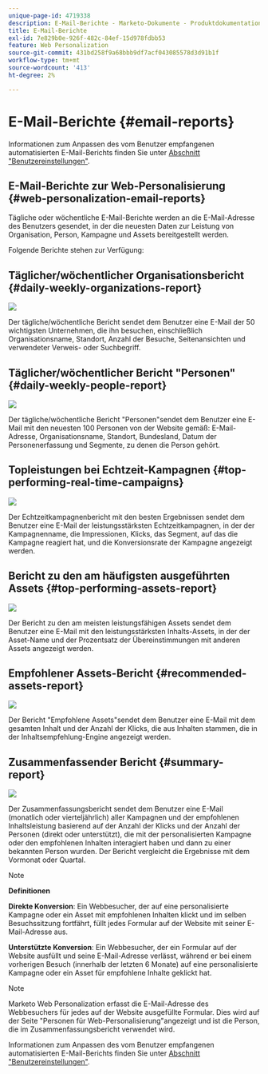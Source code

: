 ```yaml
---
unique-page-id: 4719338
description: E-Mail-Berichte - Marketo-Dokumente - Produktdokumentation
title: E-Mail-Berichte
exl-id: 7e829b0e-926f-482c-84ef-15d978fdbb53
feature: Web Personalization
source-git-commit: 431bd258f9a68bbb9df7acf043085578d3d91b1f
workflow-type: tm+mt
source-wordcount: '413'
ht-degree: 2%

---
```


# E-Mail-Berichte {#email-reports}

Informationen zum Anpassen des vom Benutzer empfangenen automatisierten E-Mail-Berichts finden Sie unter  [Abschnitt &quot;Benutzereinstellungen&quot;](/help/marketo/product-docs/web-personalization/getting-started/user-settings.md).

## E-Mail-Berichte zur Web-Personalisierung {#web-personalization-email-reports}

Tägliche oder wöchentliche E-Mail-Berichte werden an die E-Mail-Adresse des Benutzers gesendet, in der die neuesten Daten zur Leistung von Organisation, Person, Kampagne und Assets bereitgestellt werden.

Folgende Berichte stehen zur Verfügung:

## Täglicher/wöchentlicher Organisationsbericht {#daily-weekly-organizations-report}

![](assets/image2014-12-6-13-3a32-3a8.png)

Der tägliche/wöchentliche Bericht sendet dem Benutzer eine E-Mail der 50 wichtigsten Unternehmen, die ihn besuchen, einschließlich Organisationsname, Standort, Anzahl der Besuche, Seitenansichten und verwendeter Verweis- oder Suchbegriff.

## Täglicher/wöchentlicher Bericht &quot;Personen&quot; {#daily-weekly-people-report}

![](assets/two.png)

Der tägliche/wöchentliche Bericht &quot;Personen&quot;sendet dem Benutzer eine E-Mail mit den neuesten 100 Personen von der Website gemäß: E-Mail-Adresse, Organisationsname, Standort, Bundesland, Datum der Personenerfassung und Segmente, zu denen die Person gehört.

## Topleistungen bei Echtzeit-Kampagnen {#top-performing-real-time-campaigns}

![](assets/image2014-12-6-13-3a32-3a31.png)

Der Echtzeitkampagnenbericht mit den besten Ergebnissen sendet dem Benutzer eine E-Mail der leistungsstärksten Echtzeitkampagnen, in der der Kampagnenname, die Impressionen, Klicks, das Segment, auf das die Kampagne reagiert hat, und die Konversionsrate der Kampagne angezeigt werden.

## Bericht zu den am häufigsten ausgeführten Assets {#top-performing-assets-report}

![](assets/image2014-12-6-13-3a29-3a5.png)

Der Bericht zu den am meisten leistungsfähigen Assets sendet dem Benutzer eine E-Mail mit den leistungsstärksten Inhalts-Assets, in der der Asset-Name und der Prozentsatz der Übereinstimmungen mit anderen Assets angezeigt werden.

## Empfohlener Assets-Bericht {#recommended-assets-report}

![](assets/image2014-12-6-13-3a28-3a43.png)

Der Bericht &quot;Empfohlene Assets&quot;sendet dem Benutzer eine E-Mail mit dem gesamten Inhalt und der Anzahl der Klicks, die aus Inhalten stammen, die in der Inhaltsempfehlung-Engine angezeigt werden.

## Zusammenfassender Bericht {#summary-report}

![](assets/six.png)

Der Zusammenfassungsbericht sendet dem Benutzer eine E-Mail (monatlich oder vierteljährlich) aller Kampagnen und der empfohlenen Inhaltsleistung basierend auf der Anzahl der Klicks und der Anzahl der Personen (direkt oder unterstützt), die mit der personalisierten Kampagne oder den empfohlenen Inhalten interagiert haben und dann zu einer bekannten Person wurden. Der Bericht vergleicht die Ergebnisse mit dem Vormonat oder Quartal.

>[!NOTE]
>
>**Definitionen**
>
>**Direkte Konversion**: Ein Webbesucher, der auf eine personalisierte Kampagne oder ein Asset mit empfohlenen Inhalten klickt und im selben Besuchssitzung fortfährt, füllt jedes Formular auf der Website mit seiner E-Mail-Adresse aus.
>
>**Unterstützte Konversion**: Ein Webbesucher, der ein Formular auf der Website ausfüllt und seine E-Mail-Adresse verlässt, während er bei einem vorherigen Besuch (innerhalb der letzten 6 Monate) auf eine personalisierte Kampagne oder ein Asset für empfohlene Inhalte geklickt hat.

>[!NOTE]
>
>Marketo Web Personalization erfasst die E-Mail-Adresse des Webbesuchers für jedes auf der Website ausgefüllte Formular. Dies wird auf der Seite &quot;Personen für Web-Personalisierung&quot;angezeigt und ist die Person, die im Zusammenfassungsbericht verwendet wird.

Informationen zum Anpassen des vom Benutzer empfangenen automatisierten E-Mail-Berichts finden Sie unter [Abschnitt &quot;Benutzereinstellungen&quot;](/help/marketo/product-docs/web-personalization/getting-started/user-settings.md).
